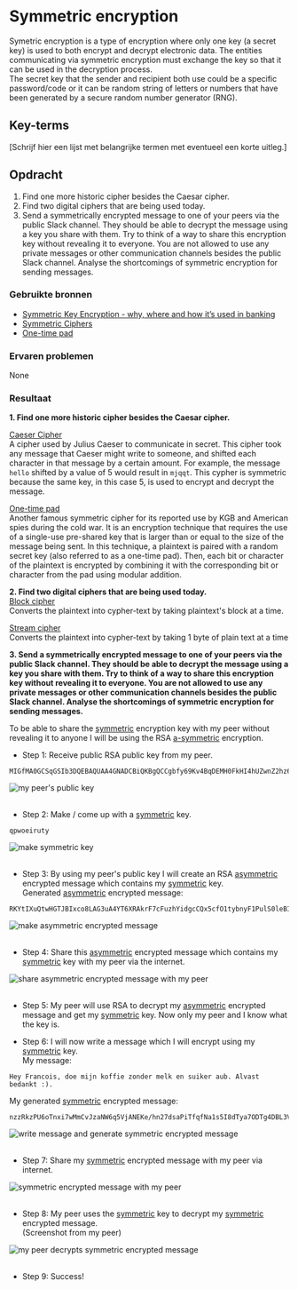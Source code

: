 # Symmetric encryption
Symetric encryption is a type of encryption where only one key (a secret key) is used to both encrypt and decrypt electronic data. The entities communicating via symmetric encryption must exchange the key so that it can be used in the decryption process.  
The secret key that the sender and recipient both use could be a specific password/code or it can be random string of letters or numbers that have been generated by a secure random number generator (RNG).

## Key-terms
[Schrijf hier een lijst met belangrijke termen met eventueel een korte uitleg.]

## Opdracht
1. Find one more historic cipher besides the Caesar cipher.
2. Find two digital ciphers that are being used today.
3. Send a symmetrically encrypted message to one of your peers via the public Slack channel. They should be able to decrypt the message using a key you share with them. Try to think of a way to share this encryption key without revealing it to everyone. You are not allowed to use any private messages or other communication channels besides the public Slack channel. Analyse the shortcomings of symmetric encryption for sending messages.

### Gebruikte bronnen
- [Symmetric Key Encryption - why, where and how it’s used in banking](https://www.cryptomathic.com/news-events/blog/symmetric-key-encryption-why-where-and-how-its-used-in-banking)
- [Symmetric Ciphers](https://brilliant.org/wiki/symmetric-ciphers/)
- [One-time pad](https://en.wikipedia.org/wiki/One-time_pad)

### Ervaren problemen
None

### Resultaat
**1. Find one more historic cipher besides the Caesar cipher.**


<ins>Caeser Cipher</ins>  
A cipher used by Julius Caeser to communicate in secret. This cipher took any message that Caeser might write to someone, and shifted each character in that message by a certain amount. For example, the message `hello` shifted by a value of 5 would result in `mjqqt`. This cypher is symmetric because the same key, in this case 5, is used to encrypt and decrypt the message.

<ins>One-time pad</ins>  
Another famous symmetric cipher for its reported use by KGB and American spies during the cold war. It is an encryption technique that requires the use of a single-use pre-shared key that is larger than or equal to the size of the message being sent. In this technique, a plaintext is paired with a random secret key (also referred to as a one-time pad). Then, each bit or character of the plaintext is encrypted by combining it with the corresponding bit or character from the pad using modular addition.

**2. Find two digital ciphers that are being used today.**  
<ins>Block cipher</ins>  
Converts the plaintext into cypher-text by taking plaintext's block at a time.

<ins>Stream cipher</ins>  
Converts the plaintext into cypher-text by taking 1 byte of plain text at a time

**3. Send a symmetrically encrypted message to one of your peers via the public Slack channel. They should be able to decrypt the message using a key you share with them. Try to think of a way to share this encryption key without revealing it to everyone. You are not allowed to use any private messages or other communication channels besides the public Slack channel. Analyse the shortcomings of symmetric encryption for sending messages.**  

To be able to share the <ins>symmetric</ins> encryption key with my peer without revealing it to anyone I will be using the RSA <ins>a-symmetric</ins> encryption.  

- Step 1: Receive public RSA public key from my peer.
```
MIGfMA0GCSqGSIb3DQEBAQUAA4GNADCBiQKBgQCCgbfy69Kv4BqDEMH0FkHI4hUZwnZ2hz6kKdeaz4Xv6gr4iWeckTHrzVRckOLPbhQYvt5IBweOeHXl6dSw2s7vAjnPc/DTrOD72UkhW6X685AeHCmozIf8DWU0GugH9FhGKOdY3AeYOty2IU9+XH1k3sUqwA8CBJXyxZQrcG9gKQIDAQAB
```
![my peer's public key](/03_Security/images/02_symmetric-encryption3-1.png)<br><br>

- Step 2: Make / come up with a <ins>symmetric</ins> key.
```
qpwoeiruty
```
![make symmetric key](/03_Security/images/02_symmetric-encryption3-2.png)<br><br>

- Step 3: By using my peer's public key I will create an RSA <ins>asymmetric</ins> encrypted message which contains my <ins>symmetric</ins> key.  
Generated <ins>asymmetric</ins> encrypted message:
```
RKYtIXuQtwHGTJBIxco8LAG3uA4YT6XRAkrF7cFuzhYidgcCQx5cfO1tybnyF1PulS0leBIfNNzfBgWRWEYpyRg8qIAoi6NzwvV9EGAyv4CwzrE+UCED8utRfAFbKGeIcII5eK+XJ0cD8r/8qlaEBkasrO00NWp8Bn7WtwQJhuo=
```
![make asymmetric encrypted message](/03_Security/images/02_symmetric-encryption3-3.png)<br><br>

- Step 4: Share this <ins>asymmetric</ins> encrypted message which contains my <ins>symmetric</ins> key with my peer via the internet.

![share asymmetric encrypted message with my peer](/03_Security/images/02_symmetric-encryption3-4.png)<br><br>

- Step 5: My peer will use RSA to decrypt my <ins>asymmetric</ins> encrypted message and get my <ins>symmetric</ins> key. Now only my peer and I know what the key is.

- Step 6: I will now write a message which I will encrypt using my <ins>symmetric</ins> key.  
My message:  
```
Hey Francois, doe mijn koffie zonder melk en suiker aub. Alvast bedankt :).
```
My generated <ins>symmetric</ins> encrypted message:  
```
nzzRkzPU6oTnxi7wMmCvJzaNW6q5VjANEKe/hn27dsaPiTfqfNa1s5I8dTya7ODTg4DBL3V59UWpgGPcZ25fZciKMlQsTk2XQZOPCSqFBWE=
```
![write message and generate symmetric encrypted message](/03_Security/images/02_symmetric-encryption3-5.png)<br><br>

- Step 7: Share my <ins>symmetric</ins> encrypted message with my peer via internet.

![symmetric encrypted message with my peer](/03_Security/images/02_symmetric-encryption3-6.png)<br><br>

- Step 8: My peer uses the <ins>symmetric</ins> key to decrypt my <ins>symmetric</ins> encrypted message.  
(Screenshot from my peer)

![my peer decrypts symmetric encrypted message](/03_Security/images/02_symmetric-encryption3-7.png)<br><br>

- Step 9: Success!